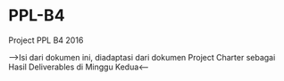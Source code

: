 # PPL-B4
Project PPL B4 2016

-->Isi dari dokumen ini, diadaptasi dari dokumen Project Charter sebagai Hasil Deliverables di Minggu Kedua<--

